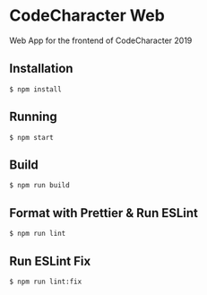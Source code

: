 # CodeCharacter Web
Web App for the frontend of CodeCharacter 2019

## Installation

```
$ npm install
```

## Running

```
$ npm start
```

## Build

```
$ npm run build
```

## Format with Prettier & Run ESLint

```
$ npm run lint
```

## Run ESLint Fix

```
$ npm run lint:fix
```
